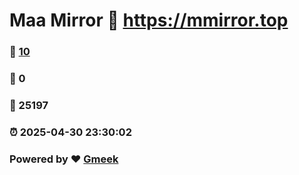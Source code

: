 # Maa Mirror :link: https://mmirror.top 
### :page_facing_up: [10](https://mmirror.top/tag.html) 
### :speech_balloon: 0 
### :hibiscus: 25197 
### :alarm_clock: 2025-04-30 23:30:02 
### Powered by :heart: [Gmeek](https://github.com/Meekdai/Gmeek)
